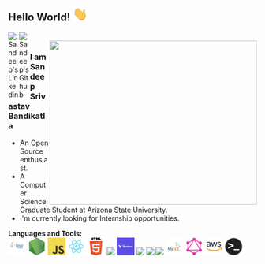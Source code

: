 ## Hello World! <img src="https://github.com/vbandikatla/vbandikatla/blob/master/content/hi.gif" width="30px"></h2>

<a href="https://www.linkedin.com/in/sandeepsrivastavb/">
  <img align="left" alt="Sandeep's Linkedin" width="22px" src="https://cdn.jsdelivr.net/npm/simple-icons@v3/icons/linkedin.svg" />
</a>
<emsp/>
<a href="https://github.com/sandeepsrivastavb">
  <img align="left" alt="Sandeep's Github" width="22px" src="https://cdn.jsdelivr.net/npm/simple-icons@v3/icons/github.svg" />
</a>
<br />
<img align="right" width="420" height="333" src="https://github.com/sandeepsrivastavb/sandeepsrivastavb/tree/main/contents/gopher.png">

### I am Sandeep Srivastav Bandikatla
- An Open Source enthusiast.
- A Computer Science Graduate Student at Arizona State University.
- I'm currently looking for Internship opportunities.

**Languages and Tools:**  
<code><img height="36" src="https://raw.githubusercontent.com/github/explore/80688e429a7d4ef2fca1e82350fe8e3517d3494d/topics/java/java.png"></code>
<code><img height="36" src="https://raw.githubusercontent.com/github/explore/80688e429a7d4ef2fca1e82350fe8e3517d3494d/topics/nodejs/nodejs.png"></code>
<code><img height="36" src="https://raw.githubusercontent.com/github/explore/80688e429a7d4ef2fca1e82350fe8e3517d3494d/topics/javascript/javascript.png"></code>
<code><img height="36" src="https://raw.githubusercontent.com/github/explore/80688e429a7d4ef2fca1e82350fe8e3517d3494d/topics/react/react.png"></code>
<code><img height="36" src="https://raw.githubusercontent.com/github/explore/80688e429a7d4ef2fca1e82350fe8e3517d3494d/topics/html/html.png"></code>
<code><img height="36" src="https://cdn.jsdelivr.net/npm/programming-languages-logos/src/go/go.png"></code>
<code><img height="36" src="https://raw.githubusercontent.com/github/explore/80688e429a7d4ef2fca1e82350fe8e3517d3494d/topics/terraform/terraform.png"></code>
<code><img height="36" src="https://cdn.jsdelivr.net/npm/programming-languages-logos/src/c/c.png"></code>
<code><img height="36" src="https://cdn.jsdelivr.net/npm/programming-languages-logos/src/cpp/cpp.png"></code>
<code><img height="36" src="https://cdn.jsdelivr.net/npm/programming-languages-logos/src/python/python.png"></code>
<code><img height="36" src="https://raw.githubusercontent.com/github/explore/80688e429a7d4ef2fca1e82350fe8e3517d3494d/topics/mysql/mysql.png"></code>
<code><img height="36" src="https://raw.githubusercontent.com/github/explore/5c058a388828bb5fde0bcafd4bc867b5bb3f26f3/topics/graphql/graphql.png"></code>
<code><img height="36" src="https://raw.githubusercontent.com/github/explore/80688e429a7d4ef2fca1e82350fe8e3517d3494d/topics/aws/aws.png"></code>
<code><img height="36" src="https://raw.githubusercontent.com/github/explore/80688e429a7d4ef2fca1e82350fe8e3517d3494d/topics/terminal/terminal.png"></code>
